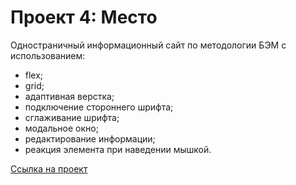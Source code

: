 # Проект 4: Место
Одностраничный информационный сайт по методологии БЭМ с использованием:
* flex;
* grid;
* адаптивная верстка;
* подключение стороннего шрифта;
* сглаживание шрифта;
* модальное окно;
* редактирование информации;
* реакция элемента при наведении мышкой.


 [Ссылка на проект](https://embryo83.github.io/mesto/)


